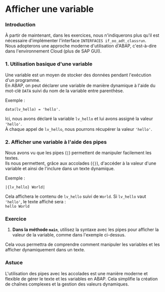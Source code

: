 # Afficher une variable

### Introduction

À partir de maintenant, dans les exercices, nous n'indiquerons plus qu'il est nécessaire d'implémenter l'interface `INTERFACES if_oo_adt_classrun`.  
Nous adopterons une approche moderne d'utilisation d'ABAP, c'est-à-dire dans l'environnement Cloud (plus de SAP GUI).

### 1. Utilisation basique d'une variable

Une variable est un moyen de stocker des données pendant l'exécution d'un programme.  
En ABAP, on peut déclarer une variable de manière dynamique à l'aide du mot-clé `DATA` suivi du nom de la variable entre parenthèse.

Exemple :

```ABAP
data(lv_hello) = 'hello'.
```

Ici, nous avons déclaré la variable `lv_hello` et lui avons assigné la valeur `'hello'`.  
À chaque appel de `lv_hello`, nous pourrons récupérer la valeur `'hello'`.

### 2. Afficher une variable à l'aide des pipes

Nous avons vu que les pipes (`|`) permettent de manipuler facilement les textes.  
Ils nous permettent, grâce aux accolades (`{}`), d'accéder à la valeur d'une variable et ainsi de l'inclure dans un texte dynamique.

Exemple :

```ABAP
|{lv_hello} World|
```


Cela affichera le contenu de `lv_hello` suivi de `World`. Si `lv_hello` vaut `'hello'`, le texte affiché sera :  
`hello World`

### Exercice

1. **Dans la méthode `main`**, utilisez la syntaxe avec les pipes pour afficher la valeur de la variable, comme dans l'exemple ci-dessus.

Cela vous permettra de comprendre comment manipuler les variables et les afficher dynamiquement dans un texte.

### Astuce

L'utilisation des pipes avec les accolades est une manière moderne et flexible de gérer le texte et les variables en ABAP. Cela simplifie la création de chaînes complexes et la gestion des valeurs dynamiques.
